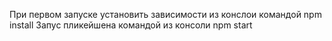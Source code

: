 ﻿При первом запуске установить зависимости из конслои командой npm install
Запус пликейшена командой из консоли npm start